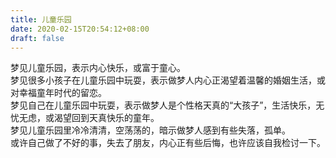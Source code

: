 ```yaml
---
title: 儿童乐园
date: 2020-02-15T20:54:12+08:00
draft: false
---
```


梦见儿童乐园，表示内心快乐，或富于童心。<br>
梦见很多小孩子在儿童乐园中玩耍，表示做梦人内心正渴望着温馨的婚姻生活，或对幸福童年时代的留恋。<br>
梦见自己在儿童乐园中玩耍，表示做梦人是个性格天真的“大孩子”，生活快乐，无忧无虑，或渴望回到天真快乐的童年。<br>
梦见儿童乐园里冷冷清清，空荡荡的，暗示做梦人感到有些失落，孤单。<br>
或许自己做了不好的事，失去了朋友，内心正有些后悔，也许应该自我检讨一下。<br>
